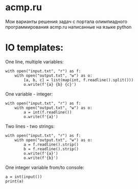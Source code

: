 # acmp.ru

Мои варианты решения задач с портала олимпиадного программирования acmp.ru написанные на языке python

# IO templates:

One line, multiple variables:

```
with open("input.txt", "r") as f:
    with open("output.txt", "w") as o:
        [a, b, c] = list(map(int, f.readline().split()))
        o.write(f'{a} {b} {c}')
```

One variable - integer:

```
with open("input.txt", "r") as f:
    with open("output.txt", "w") as o:
        a = int(f.readline())
        o.write(f'{a}')
```

Two lines - two strings:

```
with open("input.txt", "r") as f:
    with open("output.txt", "w") as o:
        a = f.readline().strip()
        b = f.readline().strip()
        o.write(f'{a}')
        o.write(f'{b}')
```

One integer variable from/to console:

```
a = int(input())
print(a)
```